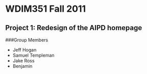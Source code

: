 # WDIM351 Fall 2011
## Project 1: Redesign of the AIPD homepage
###Group Members
+ Jeff Hogan
+ Samuel Templeman
+ Jake Ross
+ Benjamin
